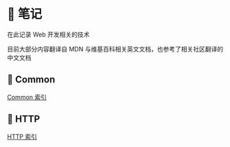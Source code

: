 # 📓 笔记

在此记录 Web 开发相关的技术

目前大部分内容翻译自 MDN 与维基百科相关英文文档，也参考了相关社区翻译的中文文档

## 📎 Common

[Common 索引](common/index.md)

## 📄 HTTP

[HTTP 索引](http/index.md)
